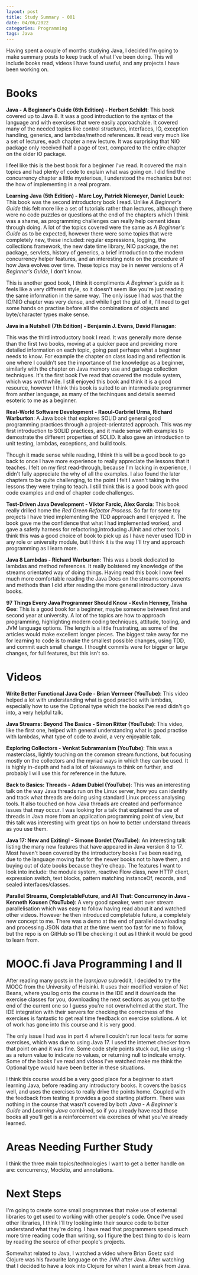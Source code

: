 ```yaml
---
layout: post
title: Study Summary - 001
date: 04/06/2022
categories: Programming
tags: Java
---
```


Having spent a couple of months studying Java, I decided I'm going to make summary posts to keep track of what I've been doing. This will include books read, videos I have found useful, and any projects I have been working on.

# Books

**Java - A Beginner's Guide (6th Edition) - Herbert Schildt**: This book covered up to Java 8. It was a good introduction to the syntax of the language and with exercises that were easily approachable. It covered many of the needed topics like control structures, interfaces, IO, exception handling, generics, and lambdas/method references.  It read very much like a set of lectures, each chapter a new lecture. It was surprising that NIO package only received half a page of text, compared to the entire chapter on the older IO package.

I feel like this is the best book for a beginner I've read. It covered the main topics and had plenty of code to explain what was going on.  I did find the concurrency chapter a little mysterious, I understood the mechanics but not the how of implementing in a real program.

**Learning Java (5th Edition) - Marc Loy, Patrick Niemeyer, Daniel Leuck**: This book was the second introductory book I read. Unlike *A Beginner's Guide* this felt more like a set of tutorials rather than lectures, although there were no code puzzles or questions at the end of the chapters which I think was a shame, as programming challenges can really help cement ideas through doing. A lot of the topics covered were the same as *A Beginner's Guide* as to be expected, however there were some topics that were completely new, these included: regular expressions, logging, the collections framework, the new date time library, NIO package, the net package, servlets, history of generics, a brief introduction to the modern concurrency helper features, and an interesting note on the procedure of how Java evolves over time.  These topics may be in newer versions of *A Beginner's Guide*, I don't know. 

This is another good book, I think it compliments *A Beginner's guide* as it feels like a very different style, so it doesn't seem like you're just reading the same information in the same way. The only issue I had was that the IO/NIO chapter was very dense, and while I got the gist of it, I'll need to get some hands on practise before all the combinations of objects and byte/character types make sense.
 
**Java in a Nutshell (7th Edition) - Benjamin J. Evans, David Flanagan**: 

This was the third introductory book I read. It was generally more dense than the first two books, moving at a quicker pace and providing more detailed information on each topic, going past perhaps what a beginner needs to know. For example the chapter on class loading and reflection is one where I couldn't see the importance of the knowledge as a beginner, similarly with the chapter on Java memory use and garbage collection techniques. It's the first book I've read that covered the module system, which was worthwhile. I still enjoyed this book and think it is a good resource, however I think this book is suited to an intermediate programmer from anther language, as many of the techinques and details seemed esoteric to me as a beginner. 

**Real-World Software Development - Raoul-Garbriel Urma, Richard Warburton**: A Java book that explores SOLID and general good programming practices through a project-orientated approach.  This was my first introduction to SOLID practices, and it made sense with examples to demostrate the different properties of SOLID. It also gave an introduction to unit testing, lambdas, exceptions, and build tools.

Though it made sense while reading, I think this will be a good book to go back to once I have more experience to really appreciate the lessons that it teaches. I felt on my first read-through, because I'm lacking in experience, I didn't fully appreciate the why of all the examples.  I also found the later chapters to be quite challenging, to the point I felt I wasn't taking in the lessons they were trying to teach. I still think this is a good book with good code examples and end of chapter code challenges.

**Test-Driven Java Development - Viktor Farcic, Alex Garcia**: This book really drilled home the *Red Green Refactor Process*. So far for some toy projects I have tried implementing the TDD approach and I enjoyed it. The book gave me the confidence that what I had implemented worked, and gave a safetly harness for refactoring,introducing JUnit and other tools. I think this was a good choice of book to pick up as I have never used TDD in any role or university module, but I think it is the way I'll try and approach programming as I learn more.

**Java 8 Lambdas - Richard Warburton**: This was a book dedicated to lambdas and method references. It really bolstered my knowledge of the streams orientated way of doing things. Having read this book I now feel much more comfortable reading the Java Docs on the streams components and methods than I did after reading the more general introductory Java books.

**97 Things Every Java Programmer Should Know - Kevlin Henney, Trisha Gee**: This is a good book for a beginner, maybe someone between first and second year at university. A lot of the topics are how to approach programming, highlighting modern coding techniques, attitude, tooling, and JVM language options. The length is a little frustrating, as some of the articles would make excellent longer pieces. The biggest take away for me for learning to code is to make the smallest possible changes, using TDD, and commit each small change. I thought commits were for bigger or large changes, for full features, but this isn't so.

# Videos

**Write Better Functional Java Code - Brian Vermeer (YouTube)**: This video helped a lot with understanding what is good practice with lambdas, especially how to use the Optional type which the books I've read didn't go into, a very helpful talk.

**Java Streams: Beyond The Basics - Simon Ritter (YouTube)**: This video, like the first one, helped with general understanding what is good practise with lambdas, what type of code to avoid, a very enjoyable talk.

**Exploring Collectors - Venkat Subramaniam (YouTube)**: This was a masterclass, lightly touching on the common stream functions, but focusing mostly on the collectors and the myriad ways in which they can be used. It is highly in-depth and had a lot of takeaways to think on further, and probably I will use this for reference in the future.

**Back to Basics: Threads - Adam Dubiel (YouTube)**: This was an interesting talk on the way Java threads run on the Linux server, how you can identify and track what threads are doing using standard Linux process analysing tools. It also touched on how Java threads are created and performance issues that may occur. I was looking for a talk that explained the use of threads in Java more from an application programming point of view, but this talk was interesting with great tips on how to better understand threads as you use them.

**Java 17: New and Exiting! - Simone Bordet (YouTube)**: An interesting talk listing the many new features that have appeared in Java version 8 to 17. Most haven't been covered by the introductory books I've been reading, due to the language moving fast for the newer books not to have them, and buying out of date books because they're cheap. The features I want to look into include: the module system, reactive Flow class, new HTTP client, expression switch, text blocks, pattern matching instanceOf, records, and sealed interfaces/classes.

**Parallel Streams, CompletableFuture, and All That: Concurrency in Java - Kenneth Kousen (YouTube)**: A very good speaker, went over stream parallelisation which was easy to follow having read about it and watched other videos. However he then introduced completable future, a completely new concept to me. There was a demo at the end of parallel downloading and processing JSON data that at the time went too fast for me to follow, but the repo is on GitHub so I'll be checking it out as I think it would be good to learn from.

# MOOC.fi Java Programming I and II

After reading many posts in the *learnjava* subreddit, I decided to try the MOOC from the University of Helsinki. It uses their modified version of Net Beans, where you log onto the course in the IDE and it downloads the exercise classes for you, downloading the next sections as you get to the end of the current one so I guess you're not overwhelmed at the start. The IDE integration with their servers for checking the correctness of the exercises is fantastic to get real time feedback on exercise solutions. A lot of work has gone into this course and it is very good.

The only issue I had was in part 4 where I couldn't run local tests for some exercises, which was due to using Java 17. I used the internet checker from that point on and it was fine. Some code style points stuck out, like using -1 as a return value to indicate no values, or returning null to indicate empty. Some of the books I've read and videos I've watched make me think the Optional type would have been better in these situations.

I think this course would be a very good place for a beginner to start learning Java, before reading any introductory books. It covers the basics well, and uses the exercises to really drive the points home. Coupled with the feedback from testing it provides a good starting platform. There was nothing in the course that wasn't covered by both *Java - A Beginner's Guide* and *Learning Java* combined, so if you already have read those books all you'll get is a reinforcement via exercises of what you've already learned.

# Areas Needing Further Study

I think the three main topics/technologies I want to get a better handle on are: concurrency, Mockito, and annotations. 

# Next Steps

I'm going to create some small programmes that make use of external libraries to get used to working with other people's code. Once I've used other libraries, I think I'll try looking into their source code to better understand what they're doing. I have read that programmers spend much more time reading code than writing, so I figure the best thing to do is learn by reading the source of other people's projects.

Somewhat related to Java, I watched a video where Brian Goetz said Clojure was his favourite language on the JVM after Java. After watching that I decided to have a look into Clojure for when I want a break from Java.